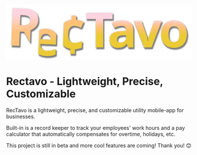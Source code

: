 ![RecTavo's wordmark](https://raw.githubusercontent.com/walpuerto/RecTavo/main/resources/RecTavoLogo2.png)
# Rectavo - Lightweight, Precise, Customizable
RecTavo is a lightweight, precise, and customizable utility mobile-app for businesses.

Built-in is a record keeper to track your employees' work hours and a pay calculator that automatically compensates for overtime, holidays, etc.

This project is still in beta and more cool features are coming! Thank you! 😊
